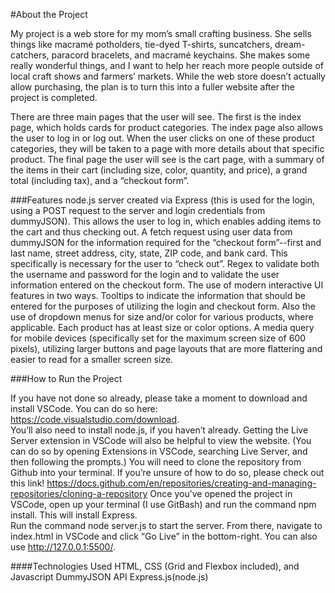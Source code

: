 #About the Project

My project is a web store for my mom’s small crafting business.  She sells things like macramé potholders, tie-dyed T-shirts, suncatchers, dream-catchers, paracord bracelets, and macramé keychains.  She makes some really wonderful things, and I want to help her reach more people outside of local craft shows and farmers’ markets.  While the web store doesn’t actually allow purchasing, the plan is to turn this into a fuller website after the project is completed. 

There are three main pages that the user will see.  The first is the index page, which holds cards for product categories.  The index page also allows the user to log in or log out.  When the user clicks on one of these product categories, they will be taken to a page with more details about that specific product.  The final page the user will see is the cart page, with a summary of the items in their cart (including size, color, quantity, and price), a grand total (including tax), and a “checkout form”.

###Features
node.js server created via Express (this is used for the login, using a POST request to the server and login credentials from dummyJSON).  This allows the user to log in, which enables adding items to the cart and thus checking out. 
A fetch request using user data from dummyJSON for the information required for the “checkout form”--first and last name, street address, city, state, ZIP code, and bank card. This specifically is necessary for the user to “check out”.
Regex to validate both the username and password for the login and to validate the user information entered on the checkout form. 
The use of modern interactive UI features in two ways. Tooltips to indicate the information that should be entered for the purposes of utilizing the login and checkout form. Also the use of dropdown menus for size and/or color for various products, where applicable.  Each product has at least size or color options. 
A media query for mobile devices (specifically set for the maximum screen size of 600 pixels), utilizing larger buttons and page layouts that are more flattering and easier to read for a smaller screen size. 

###How to Run the Project

If you have not done so already, please take a moment to download and install VSCode.  You can do so here: https://code.visualstudio.com/download.  
You’ll also need to install node.js, if you haven’t already.
Getting the Live Server extension in VSCode will also be helpful to view the website.  (You can do so by opening Extensions in VSCode, searching Live Server, and then following the prompts.)
You will need to clone the repository from Github into your terminal.  If you’re unsure of how to do so, please check out this link!  https://docs.github.com/en/repositories/creating-and-managing-repositories/cloning-a-repository
Once you’ve opened the project in VSCode, open up your terminal (I use GitBash) and run the command npm install.  This will install Express.  
Run the command node server.js to start the server. From there, navigate to index.html in VSCode and click “Go Live” in the bottom-right.  You can also use http://127.0.0.1:5500/.

####Technologies Used
HTML, CSS (Grid and Flexbox included), and Javascript
DummyJSON API
Express.js(node.js)